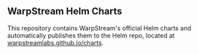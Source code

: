 ## WarpStream Helm Charts

This repository contains WarpStream's official Helm charts and automatically
publishes them to the Helm repo, located at [warpstreamlabs.github.io/charts](https://warpstreamlabs.github.io/charts).
